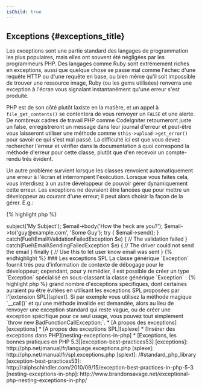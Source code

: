 ```yaml
---
isChild: true
---
```


## Exceptions {#exceptions_title}

Les exceptions sont une partie standard des langages de programmation les plus populaires, mais elles ont souvent été négligées par les programmeurs PHP. Des langages comme Ruby sont extrémement riches en exceptions, aussi que quelque chose se passe mal comme l'échec d'une requête HTTP ou d'une requête en base, ou bien même qu'il soit impossible de trouver une ressource image, Ruby (ou les gems utilisées) renverra une exception à l'écran vous signalant instantanément qu'une erreur s'est produite.

PHP est de son côté plutôt laxiste en la matière, et un appel à `file_get_contents()` se contentera de vous renvoyer un `FALSE` et une alerte.
De nombreux cadres de travail PHP comme CodeIgniter retourneront juste un false, enregistreront un message dans leur journal d'erreur et peut-être vous laisseront utiliser une méthode comme `$this->upload->get_error()` pour savoir ce qui s'est mal passé. La difficulté ici est que vous devez rechercher l'erreur et vérifier dans la documentation à quoi correspond la méthode d'erreur pour cette classe, plutôt que d'en recevoir un compte-rendu très évident.

Un autre problème survient lorsque les classes renvoient automatiquement une erreur à l'écran et interrompent l'exécution. Lorsque vous faites cela, vous interdisez à un autre développeur de pouvoir gérer dynamiquement cette erreur. Les exceptions ne devraient être lancées que pour mettre un développeur au courant d'une erreur; il peut alors choisir la façon de la gérer. E.g.:

{% highlight php %}
<?php
$email = new Fuel\Email;
$email->subject('My Subject');
$email->body('How the heck are you?');
$email->to('guy@example.com', 'Some Guy');

try
{
    $email->send();
}
catch(Fuel\Email\ValidationFailedException $e)
{
    // The validation failed
}
catch(Fuel\Email\SendingFailedException $e)
{
    // The driver could not send the email
}
finally
{
    // Use this to let user know email was sent
}
{% endhighlight %}

### Les exceptions SPL

La classe générique `Exception` fournit très peu d'information de contexte de débogage pour le développeur; cependant, pour y remédier, il est possible de créer un type `Exception` spécialisé en sous-classant la classe générique `Exception` :

{% highlight php %}
<?php
class ValidationException extends Exception {}
{% endhighlight %}

Cela signifie que vous pouvez ajouter de multiples blocs catch et gérer différemment différentes exceptions. Cela peut conduire alors à la création d'un <em>grand nombre</em> d'exceptions spécifiques, dont certaines auraient pu être évitées en utilisant les exceptions SPL proposées par l'[extension SPL][splext]. 

Si par exemple vous utilisez la méthode magique `__call()` et qu'une méthode invalide est demandée, alors au lieu de renvoyer une exception standard qui reste vague, ou de créer une exception spécifique pour ce seul usage, vous pouvez tout simplement `throw new BadFunctionCallException;`.

* [A propos des exceptions][exceptions]
* [A propos des exceptions SPL][splexe]
* [Insérer des exceptions dans PHP][nesting-exceptions-in-php]
* [Exceptions, les bonnes pratiques en PHP 5.3][exception-best-practices53]

[exceptions]: http://php.net/manual/fr/language.exceptions.php
[splexe]: http://php.net/manual/fr/spl.exceptions.php
[splext]: /#standard_php_library
[exception-best-practices53]: http://ralphschindler.com/2010/09/15/exception-best-practices-in-php-5-3
[nesting-exceptions-in-php]: http://www.brandonsavage.net/exceptional-php-nesting-exceptions-in-php/
